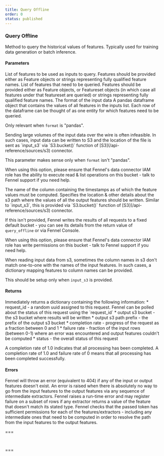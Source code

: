 ```yaml
---
title: Query Offline
order: 0
status: published
---
```

### Query Offline

Method to query the historical values of features. Typically used for training 
data generation or batch inference.

#### Parameters

<Expandable title="inputs" type="List[Union[Feature, str]]">
List of features to be used as inputs to query. Features should be provided 
either as Feature objects or strings representing fully qualified feature names.
</Expandable>

<Expandable title="outputs" type="List[Union[Featureset, Feature, str]]">
List of features that need to be queried. Features should be provided 
either as Feature objects, or Featureset objects (in which case all features under
that featureset are queried) or strings representing fully qualified feature names.
</Expandable>

<Expandable title="format" type='"pandas" | "csv" | "json" | "parquet"' defaultVal="pandas">
The format of the input data
</Expandable>

<Expandable title="input_dataframe" type="pd.Dataframe">
A pandas dataframe object that contains the values of all features in the inputs
list. Each row of the dataframe can be thought of as one entity for which 
features need to be queried.

Only relevant when `format` is "pandas".
</Expandable>

<Expandable title="input_s3" type="Optional[sources.S3]">
Sending large volumes of the input data over the wire is often infeasible.
In such cases, input data can be written to S3 and the location of the file is
sent as `input_s3` via `S3.bucket()` function of [S3](/api-reference/sources/s3) 
connector. 

This parameter makes sense only when `format` isn't "pandas".

When using this option, please ensure that Fennel's data connector 
IAM role has the ability to execute read & list operations on this bucket - 
talk to Fennel support if you need help.

</Expandable>

<Expandable title="timestamp_column" type="str">
The name of the column containing the timestamps as of which the feature values
must be computed.
</Expandable>

<Expandable title="output_s3" type="Optional[sources.S3]">
Specifies the location & other details about the s3 path where the values of
all the output features should be written. Similar to `input_s3`, this is 
provided via `S3.bucket()` function of [S3](/api-reference/sources/s3) connector.

If this isn't provided, Fennel writes the results of all requests to a fixed
default bucket - you can see its details from the return value of `query_offline`
or via Fennel Console.

When using this option, please ensure that Fennel's data connector 
IAM role has write permissions on this bucket - talk to Fennel support if you 
need help.
</Expandable>

<Expandable title="feature_to_column_map" type="Optional[Dict[Feature, str]]" defaultVal="None">
When reading input data from s3, sometimes the column names in s3 don't match
one-to-one with the names of the input features. In such cases, a dictionary
mapping features to column names can be provided. 

This should be setup only when `input_s3` is provided.
</Expandable>

#### Returns
<Expandable title="type" type="Dict[str, Any]">
Immediately returns a dictionary containing the following information:
* request_id - a random uuid assigned to this request. Fennel can be polled
  about the status of this request using the `request_id`
* output s3 bucket - the s3 bucket where results will be written
* output s3 path prefix - the prefix of the output s3 bucket
* completion rate - progress of the request as a fraction between 0 and 1
* failure rate - fraction of the input rows (between 0-1) where an error was 
  encountered and output features couldn't be computed
* status - the overall status of this request

A completion rate of 1.0 indicates that all processing has been completed.
A completion rate of 1.0 and failure rate of 0 means that all processing has 
been completed successfully.
</Expandable>

#### Errors
<Expandable title="Unknown features">
Fennel will throw an error (equivalent to 404) if any of the input or output
features doesn't exist.
</Expandable>

<Expandable title="Resolution error">
An error is raised when there is absolutely no way to go from the input features
to the output features via any sequence of intermediate extractors.
</Expandable>

<Expandable title="Schema mismatch errors">
Fennel raises a run-time error and may register failure on a subset of rows if 
any extractor returns a value of the feature that doesn't match its stated type.
</Expandable>

<Expandable title="Authorization error">
Fennel checks that the passed token has sufficient permissions for each of the
features/extractors - including any intermediate ones that need to be computed
in order to resolve the path from the input features to the output features.
</Expandable>

===
<pre name="Request" snippet="api-reference/client/query#extract_historical_api"
  status="success" message="Example with `format='pandas'` & default s3 output"
></pre>
<pre name="Response" snippet="api-reference/client/query#extract_historical_response"
  status="success" message="Response of extract historical"
></pre>
===

<pre snippet="api-reference/client/query#extract_historical_s3"
  status="success" message="Example specifying input and output s3 buckets"
></pre>
